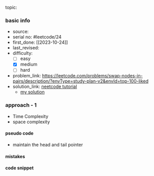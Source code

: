 topic:

### basic info
- source: 
- serial no: #leetcode/24 
- first_done: [[2023-10-24]]
- last_revised:
- difficulty:
	- [ ] easy
	- [x] medium
	- [ ] hard
- problem_link: https://leetcode.com/problems/swap-nodes-in-pairs/description/?envType=study-plan-v2&envId=top-100-liked
- solution_link: [neetcode tutorial](https://www.youtube.com/watch?v=o811TZLAWOo)
	- [my solution](https://github.com/shadow-1310/DSA_practice/blob/master/LeetCode/top_interview/linked_list/24-swap_node_pairs.py#L17-L34)
### approach - 1
- Time Complexity
- space complexity

#### pseudo code
- maintain the head and tail pointer
#### mistakes

#### code snippet
```python

```